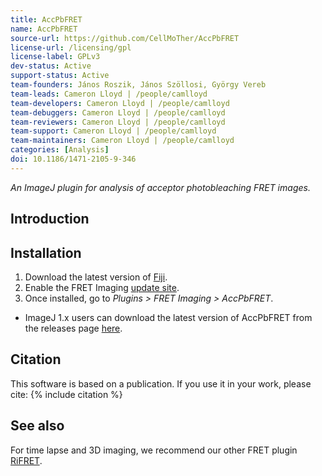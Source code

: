 ```yaml
---
title: AccPbFRET
name: AccPbFRET
source-url: https://github.com/CellMoTher/AccPbFRET
license-url: /licensing/gpl
license-label: GPLv3
dev-status: Active
support-status: Active
team-founders: János Roszik, János Szöllosi, György Vereb
team-leads: Cameron Lloyd | /people/camlloyd
team-developers: Cameron Lloyd | /people/camlloyd
team-debuggers: Cameron Lloyd | /people/camlloyd
team-reviewers: Cameron Lloyd | /people/camlloyd
team-support: Cameron Lloyd | /people/camlloyd
team-maintainers: Cameron Lloyd | /people/camlloyd
categories: [Analysis]
doi: 10.1186/1471-2105-9-346
---
```


*An ImageJ plugin for analysis of acceptor photobleaching FRET images.*

## Introduction

## Installation
1. Download the latest version of [Fiji](https://fiji.sc/). 
2. Enable the FRET Imaging [update site](https://imagej.net/update-sites/following).
3. Once installed, go to _Plugins > FRET Imaging > AccPbFRET_.
* ImageJ 1.x users can download the latest version of AccPbFRET from the releases page [here](https://github.com/CellMoTher/AccPbFRET/releases).

## Citation

This software is based on a publication. If you use it in your work, please cite:
{% include citation %}

## See also

For time lapse and 3D imaging, we recommend our other FRET plugin [RiFRET](/plugins/rifret).
